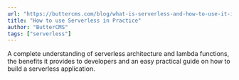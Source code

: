 ```yaml
---
url: "https://buttercms.com/blog/what-is-serverless-and-how-to-use-it-in-practice"
title: "How to use Serverless in Practice"
author: "ButterCMS"
tags: ["serverless"]
---
```


A complete understanding of serverless architecture and lambda functions, the benefits it provides to developers and an easy practical guide on how to build a serverless application. 
